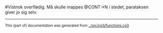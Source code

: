 

#Vistnok overflødig. Må skulle mappes @CONT->N i stedet, parataksen giver jo sig selv.

* * *
<small>This (part of) documentation was generated from [../src/cg3/functions.cg3](http://github.com/giellalt/lang-kal/blob/main/../src/cg3/functions.cg3)</small>